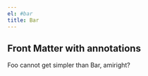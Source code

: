 ```yaml
---
el: #bar
title: Bar
---
```

## Front Matter with annotations

Foo cannot get simpler than Bar, amiright?
